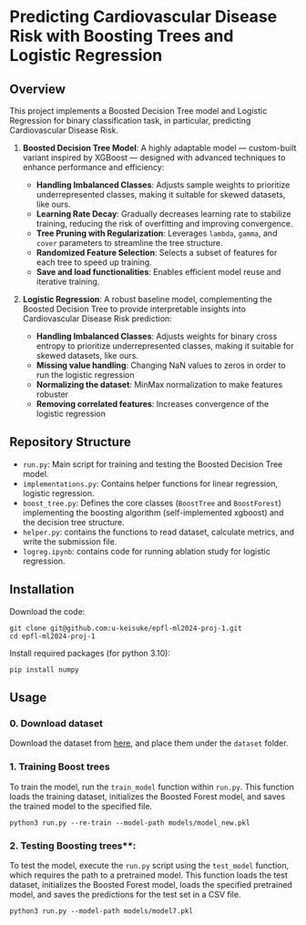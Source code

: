 # Predicting Cardiovascular Disease Risk with Boosting Trees and Logistic Regression


## Overview
This project implements a Boosted Decision Tree model and Logistic Regression for binary classification task, in particular, predicting Cardiovascular Disease Risk. 


1. **Boosted Decision Tree Model**: A highly adaptable model — custom-built variant inspired by XGBoost — designed with advanced techniques to enhance performance and efficiency:
    - **Handling Imbalanced Classes**: Adjusts sample weights to prioritize underrepresented classes, making it suitable for skewed datasets, like ours.
    - **Learning Rate Decay**: Gradually decreases learning rate to stabilize training, reducing the risk of overfitting and improving convergence.
    - **Tree Pruning with Regularization**: Leverages `lambda`, `gamma`, and `cover` parameters to streamline the tree structure.
    - **Randomized Feature Selection**: Selects a subset of features for each tree to speed up training.
    - **Save and load functionalities**:  Enables efficient model reuse and iterative training.

2. **Logistic Regression**: A robust baseline model, complementing the Boosted Decision Tree to provide interpretable insights into Cardiovascular Disease Risk prediction:
    - **Handling Imbalanced Classes**: Adjusts weights for binary cross entropy to prioritize underrepresented classes, making it suitable for skewed datasets, like ours.
    - **Missing value handling**: Changing NaN values to zeros in order to run the logistic regression
    - **Normalizing the dataset**: MinMax normalization to make features robuster
    - **Removing correlated features**: Increases convergence of the logistic regression


## Repository Structure

- `run.py`: Main script for training and testing the Boosted Decision Tree model. 
- `implementations.py`: Contains helper functions for linear regression, logistic regression.
- `boost_tree.py`: Defines the core classes (`BoostTree` and `BoostForest`) implementing the boosting algorithm (self-implemented xgboost) and the decision tree structure.
- `helper.py`: contains the functions to read dataset, calculate metrics, and write the submission file.
- `logreg.ipynb`: contains code for running ablation study for logistic regression.


## Installation

Download the code:
```
git clone git@github.com:u-keisuke/epfl-ml2024-proj-1.git
cd epfl-ml2024-proj-1
```

Install required packages (for python 3.10):
```
pip install numpy
```

## Usage

### 0. Download dataset

Download the dataset from [here](https://github.com/epfml/ML_course/tree/main/projects/project1/data), and place them under the `dataset` folder.


### 1. Training Boost trees

To train the model, run the `train_model` function within `run.py`. This function loads the training dataset, initializes the Boosted Forest model, and saves the trained model to the specified file.
```
python3 run.py --re-train --model-path models/model_new.pkl
```

### 2. Testing Boosting trees**:

To test the model, execute the `run.py` script using the `test_model` function, which requires the path to a pretrained model. This function loads the test dataset, initializes the Boosted Forest model, loads the specified pretrained model, and saves the predictions for the test set in a CSV file.
```
python3 run.py --model-path models/model7.pkl
```





